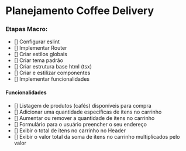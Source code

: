 # Planejamento Coffee Delivery

### Etapas Macro:

- [] Configurar eslint
- [] Implementar Router
- [] Criar estilos globais
- [] Criar tema padrão
- [] Criar estrutura base html (tsx)
- [] Criar e estilizar componentes
- [] Implementar funcionalidades

#### Funcionalidades
- [] Listagem de produtos (cafés) disponíveis para compra
- [] Adicionar uma quantidade específicas de itens no carrinho
- [] Aumentar ou remover a quantidade de itens no carrinho
- [] Formulário para o usuário preencher o seu endereço
- [] Exibir o total de itens no carrinho no Header
- [] Exibir o valor total da soma de itens no carrinho multiplicados pelo valor
